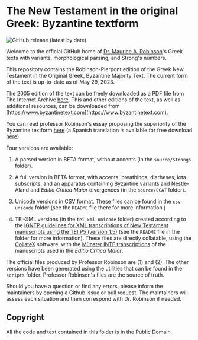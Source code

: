 # The New Testament in the original Greek: Byzantine textform

![GitHub release (latest by date)](https://img.shields.io/github/v/release/ByzTxt/byzantine-majority-text?style=for-the-badge)

Welcome to the official GitHub home of [Dr. Maurice A. Robinson](https://en.wikipedia.org/wiki/Maurice_A._Robinson)'s Greek
texts with variants, morphological parsing, and Strong's numbers.

This repository contains the Robinson-Pierpont edition of the Greek New Testament in the Original Greek, Byzantine Majority Text. The current form of the text is up-to-date as of May 29, 2023. 

The 2005 edition of the text can be freely downloaded as a PDF file from The Internet Archive [here](https://archive.org/details/newtestamentrobinsonpierpontbyzantine/). This and other editions of the text, as well as additional resources, can be downloaded from [https://www.byzantinetext.com](https://www.byzantinetext.com).

You can read professor Robinson's essay proposing the superiority of the Byzantine textform [here](https://byzantinetext.com/wp-content/uploads/2016/11/editions-rp-11-appendix.pdf) (a Spanish translation is available for free download [here](https://archive.org/details/libro-robinson-traducido/LIBRO%20ROBINSON%20TRADUCIDO/)).

Four versions are available:

1. A parsed version in BETA format, without accents (in the `source/Strongs` folder).

2. A full version in BETA format, with accents, breathings, diarheses, iota subscripts, and an apparatus containing Byzantine variants and Nestle-Aland and *Editio Critica Maior* divergences (in the `source/CCAT` folder).

3. Unicode versions in CSV format. These files can be found in the `csv-unicode` folder (see the `README` file there for more information.)

4. TEI-XML versions (in the `tei-xml-unicode` folder) created according to the [IGNTP guidelines for XML transcriptions of New Testament manuscripts using the TEI P5 (version 1.5)](http://epapers.bham.ac.uk/1892/5/IGNTP_XML_guidelines_1-5.pdf) (see the `README` file in the folder for more information). These files are directly collatable, using the [CollateX](https://collatex.net/) software, with the [Münster INTF transcriptions](https://ntvmr.uni-muenster.de/home) of the manuscripts used in the *Editio Critica Maior*.

The official files produced by Professor Robinson are (1) and (2). The other versions have been generated using the utilities that can be found in the `scripts` folder. Professor Robinson's files are the source of truth.

Should you have a question or find any errors, please inform the maintainers by opening a Github issue or pull request. The maintainers will assess each situation and then correspond with Dr. Robinson if needed.


## Copyright

All the code and text contained in this folder is in the Public Domain.